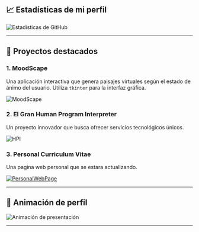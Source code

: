 ## 📈 Estadísticas de mi perfil

![Estadísticas de GitHub](https://github-readme-stats.vercel.app/api?username=molxeuz&show_icons=true&hide_title=true&count_private=true&theme=radical)

---

## 🚀 Proyectos destacados

### 1. **MoodScape**
Una aplicación interactiva que genera paisajes virtuales según el estado de ánimo del usuario. Utiliza `tkinter` para la interfaz gráfica.

![MoodScape](https://img.shields.io/badge/MoodScape-Python-brightgreen)

### 2. **El Gran Human Program Interpreter**
Un proyecto innovador que busca ofrecer servicios tecnológicos únicos.

![HPI](https://img.shields.io/badge/HPI-Innovación-blue)

### 3. **Personal Curriculum Vitae**
Una pagina web personal que se estara actualizando.

[![PersonalWebPage](https://img.shields.io/badge/GitHub-molxeuz-black?style=flat&logo=github)](https://github.com/molxeuz/PersonalCurriculumVitae)

---

## 🎨 Animación de perfil

![Animación de presentación](https://media.giphy.com/media/26xBzwFub2MOH5Uu8/giphy.gif)

---
